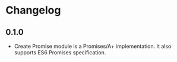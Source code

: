 Changelog
=========

0.1.0
-----
  * Create Promise module is a Promises/A+ implementation. It also supports ES6 Promises specification.